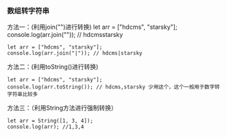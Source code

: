 ### 数组转字符串

方法一：(利用join("")进行转换)
	let arr = ["hdcms", "starsky"];
	console.log(arr.join("")); // hdcmsstarsky
	
	let arr = ["hdcms", "starsky"];
	console.log(arr.join("|")); // hdcms|starsky
	
方法二：(利用toString()进行转换)

	let arr = ["hdcms", "starsky"];
	console.log(arr.toString()); // hdcms,starsky 少用这个，这个一般用于数字转字符串比较多
	
方法三：（利用String方法进行强制转换）

	let arr = String([1, 3, 4]);
	console.log(arr); //1,3,4